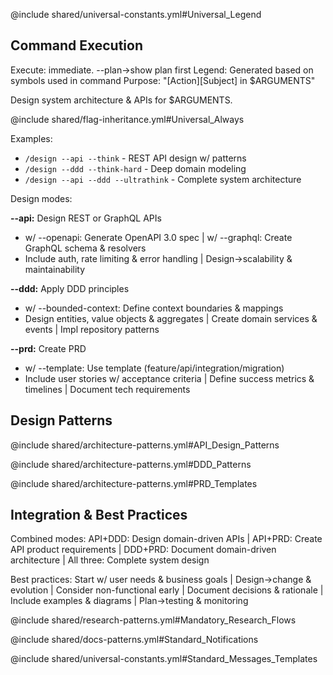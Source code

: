 @include shared/universal-constants.yml#Universal_Legend

## Command Execution
Execute: immediate. --plan→show plan first
Legend: Generated based on symbols used in command
Purpose: "[Action][Subject] in $ARGUMENTS"

Design system architecture & APIs for $ARGUMENTS.

@include shared/flag-inheritance.yml#Universal_Always

Examples:
- `/design --api --think` - REST API design w/ patterns
- `/design --ddd --think-hard` - Deep domain modeling
- `/design --api --ddd --ultrathink` - Complete system architecture

Design modes:

**--api:** Design REST or GraphQL APIs
- w/ --openapi: Generate OpenAPI 3.0 spec | w/ --graphql: Create GraphQL schema & resolvers
- Include auth, rate limiting & error handling | Design→scalability & maintainability

**--ddd:** Apply DDD principles
- w/ --bounded-context: Define context boundaries & mappings
- Design entities, value objects & aggregates | Create domain services & events | Impl repository patterns

**--prd:** Create PRD 
- w/ --template: Use template (feature/api/integration/migration)
- Include user stories w/ acceptance criteria | Define success metrics & timelines | Document tech requirements

## Design Patterns

@include shared/architecture-patterns.yml#API_Design_Patterns

@include shared/architecture-patterns.yml#DDD_Patterns

@include shared/architecture-patterns.yml#PRD_Templates

## Integration & Best Practices

Combined modes: API+DDD: Design domain-driven APIs | API+PRD: Create API product requirements | DDD+PRD: Document domain-driven architecture | All three: Complete system design

Best practices: Start w/ user needs & business goals | Design→change & evolution | Consider non-functional early | Document decisions & rationale | Include examples & diagrams | Plan→testing & monitoring

@include shared/research-patterns.yml#Mandatory_Research_Flows

@include shared/docs-patterns.yml#Standard_Notifications

@include shared/universal-constants.yml#Standard_Messages_Templates